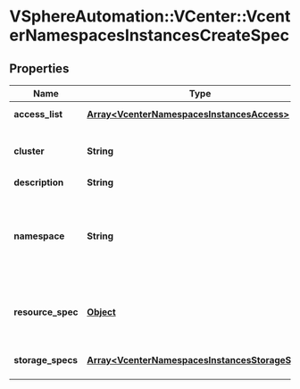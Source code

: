 # VSphereAutomation::VCenter::VcenterNamespacesInstancesCreateSpec

## Properties
Name | Type | Description | Notes
------------ | ------------- | ------------- | -------------
**access_list** | [**Array&lt;VcenterNamespacesInstancesAccess&gt;**](VcenterNamespacesInstancesAccess.md) | Access controls associated with the namespace. If unset, only users with Administrator role can access the namespace. | [optional] 
**cluster** | **String** | Identifier of the cluster on which the namespace is being created. When clients pass a value of this structure as a parameter, the field must be an identifier for the resource type: ClusterComputeResource. When operations return a value of this structure as a result, the field will be an identifier for the resource type: ClusterComputeResource. | 
**description** | **String** | Description for the namespace. If unset, no description is added to the namespace. | [optional] 
**namespace** | **String** | Identifier of the namespace. This has DNS_LABEL restrictions as specified in . This must be an alphanumeric (a-z and 0-9) string and with maximum length of 63 characters and with the &#39;-&#39; character allowed anywhere except the first or last character. This name is unique across all Namespaces in this vCenter server. In this version, this maps to the name of a Kubernetes namespace. When clients pass a value of this structure as a parameter, the field must be an identifier for the resource type: vcenter.namespaces.Instance. When operations return a value of this structure as a result, the field will be an identifier for the resource type: vcenter.namespaces.Instance. | 
**resource_spec** | [**Object**](.md) | Resource quota on the namespace. Refer to vcenter.namespace_management.NamespaceResourceOptions.Info#createResourceQuotaType and use vcenter.namespace_management.NamespaceResourceOptions#get for retrieving the type for the value for this field. For an example of this, see ResourceQuotaOptionsV1. If unset, no resource limits will be set on the namespace. | [optional] 
**storage_specs** | [**Array&lt;VcenterNamespacesInstancesStorageSpec&gt;**](VcenterNamespacesInstancesStorageSpec.md) | Storage associated with the namespace. If unset, storage policies will not be associated with the namespace which will prevent users from being able to provision pods with persistent storage on the namespace. Users will be able to provision pods which use local storage. | [optional] 



